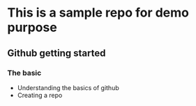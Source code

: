# This is a sample repo for demo purpose
## Github getting started
### The basic
  - Understanding the basics of github
  - Creating a repo
